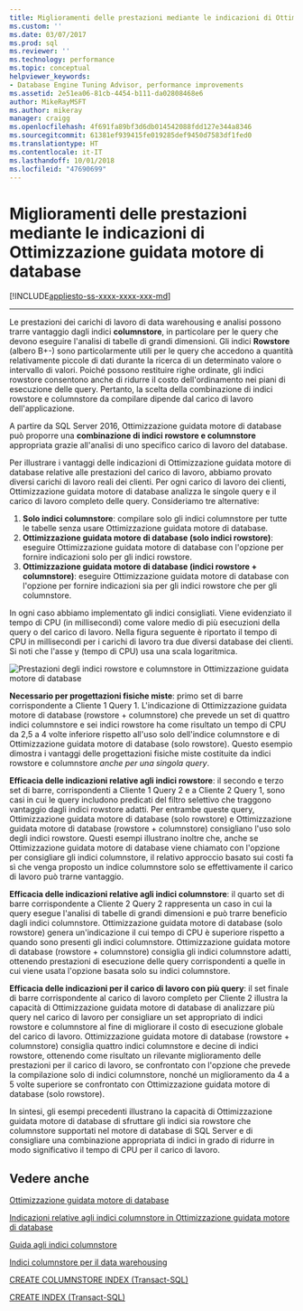 ```yaml
---
title: Miglioramenti delle prestazioni mediante le indicazioni di Ottimizzazione guidata motore di database | Microsoft Docs
ms.custom: ''
ms.date: 03/07/2017
ms.prod: sql
ms.reviewer: ''
ms.technology: performance
ms.topic: conceptual
helpviewer_keywords:
- Database Engine Tuning Advisor, performance improvements
ms.assetid: 2e51ea06-81cb-4454-b111-da02808468e6
author: MikeRayMSFT
ms.author: mikeray
manager: craigg
ms.openlocfilehash: 4f691fa89bf3d6db014542088fdd127e344a8346
ms.sourcegitcommit: 61381ef939415fe019285def9450d7583df1fed0
ms.translationtype: HT
ms.contentlocale: it-IT
ms.lasthandoff: 10/01/2018
ms.locfileid: "47690699"
---
```

# <a name="performance-improvements-using-dta-recommendations"></a>Miglioramenti delle prestazioni mediante le indicazioni di Ottimizzazione guidata motore di database
[!INCLUDE[appliesto-ss-xxxx-xxxx-xxx-md](../../includes/appliesto-ss-xxxx-xxxx-xxx-md.md)]


---
Le prestazioni dei carichi di lavoro di data warehousing e analisi possono trarre vantaggio dagli indici **columnstore**, in particolare per le query che devono eseguire l'analisi di tabelle di grandi dimensioni. Gli indici **Rowstore** (albero B+-) sono particolarmente utili per le query che accedono a quantità relativamente piccole di dati durante la ricerca di un determinato valore o intervallo di valori. Poiché possono restituire righe ordinate, gli indici rowstore consentono anche di ridurre il costo dell'ordinamento nei piani di esecuzione delle query. Pertanto, la scelta della combinazione di indici rowstore e columnstore da compilare dipende dal carico di lavoro dell'applicazione.

A partire da SQL Server 2016, Ottimizzazione guidata motore di database può proporre una **combinazione di indici rowstore e columnstore** appropriata grazie all'analisi di uno specifico carico di lavoro del database. 

Per illustrare i vantaggi delle indicazioni di Ottimizzazione guidata motore di database relative alle prestazioni del carico di lavoro, abbiamo provato diversi carichi di lavoro reali dei clienti. Per ogni carico di lavoro dei clienti, Ottimizzazione guidata motore di database analizza le singole query e il carico di lavoro completo delle query. Consideriamo tre alternative:
  
  1. **Solo indici columnstore**: compilare solo gli indici columnstore per tutte le tabelle senza usare Ottimizzazione guidata motore di database. 
  2. **Ottimizzazione guidata motore di database (solo indici rowstore)**: eseguire Ottimizzazione guidata motore di database con l'opzione per fornire indicazioni solo per gli indici rowstore.
  3. **Ottimizzazione guidata motore di database (indici rowstore + columnstore)**: eseguire Ottimizzazione guidata motore di database con l'opzione per fornire indicazioni sia per gli indici rowstore che per gli columnstore.  
   
In ogni caso abbiamo implementato gli indici consigliati. Viene evidenziato il tempo di CPU (in millisecondi) come valore medio di più esecuzioni della query o del carico di lavoro. Nella figura seguente è riportato il tempo di CPU in millisecondi per i carichi di lavoro tra due diversi database dei clienti. Si noti che l'asse y (tempo di CPU) usa una scala logaritmica.   


![Prestazioni degli indici rowstore e columnstore in Ottimizzazione guidata motore di database](../../relational-databases/performance/media/dta-columnstore-rowstore-performance.gif)



**Necessario per progettazioni fisiche miste**: primo set di barre corrispondente a Cliente 1 Query 1. L'indicazione di Ottimizzazione guidata motore di database (rowstore + columnstore) che prevede un set di quattro indici columnstore e sei indici rowstore ha come risultato un tempo di CPU da 2,5 a 4 volte inferiore rispetto all'uso solo dell'indice columnstore e di Ottimizzazione guidata motore di database (solo rowstore). Questo esempio dimostra i vantaggi delle progettazioni fisiche miste costituite da indici rowstore e columnstore *anche per una singola query*. 

**Efficacia delle indicazioni relative agli indici rowstore**: il secondo e terzo set di barre, corrispondenti a Cliente 1 Query 2 e a Cliente 2 Query 1, sono casi in cui le query includono predicati del filtro selettivo che traggono vantaggio dagli indici rowstore adatti. Per entrambe queste query, Ottimizzazione guidata motore di database (solo rowstore) e Ottimizzazione guidata motore di database (rowstore + columnstore) consigliano l'uso solo degli indici rowstore. Questi esempi illustrano inoltre che, anche se Ottimizzazione guidata motore di database viene chiamato con l'opzione per consigliare gli indici columnstore, il relativo approccio basato sui costi fa sì che venga proposto un indice columnstore solo se effettivamente il carico di lavoro può trarne vantaggio.

**Efficacia delle indicazioni relative agli indici columnstore**: il quarto set di barre corrispondente a Cliente 2 Query 2 rappresenta un caso in cui la query esegue l'analisi di tabelle di grandi dimensioni e può trarre beneficio dagli indici columnstore. Ottimizzazione guidata motore di database (solo rowstore) genera un'indicazione il cui tempo di CPU è superiore rispetto a quando sono presenti gli indici columnstore. Ottimizzazione guidata motore di database (rowstore + columnstore) consiglia gli indici columnstore adatti, ottenendo prestazioni di esecuzione delle query corrispondenti a quelle in cui viene usata l'opzione basata solo su indici columnstore.

**Efficacia delle indicazioni per il carico di lavoro con più query**: il set finale di barre corrispondente al carico di lavoro completo per Cliente 2 illustra la capacità di Ottimizzazione guidata motore di database di analizzare più query nel carico di lavoro per consigliare un set appropriato di indici rowstore e columnstore al fine di migliorare il costo di esecuzione globale del carico di lavoro. Ottimizzazione guidata motore di database (rowstore + columnstore) consiglia quattro indici columnstore e decine di indici rowstore, ottenendo come risultato un rilevante miglioramento delle prestazioni per il carico di lavoro, se confrontato con l'opzione che prevede la compilazione solo di indici columnstore, nonché un miglioramento da 4 a 5 volte superiore se confrontato con Ottimizzazione guidata motore di database (solo rowstore).

In sintesi, gli esempi precedenti illustrano la capacità di Ottimizzazione guidata motore di database di sfruttare gli indici sia rowstore che columnstore supportati nel motore di database di SQL Server e di consigliare una combinazione appropriata di indici in grado di ridurre in modo significativo il tempo di CPU per il carico di lavoro. 

<a name="see-also"></a>Vedere anche
---
[Ottimizzazione guidata motore di database](../../relational-databases/performance/database-engine-tuning-advisor.md)

[Indicazioni relative agli indici columnstore in Ottimizzazione guidata motore di database](../../relational-databases/performance/columnstore-index-recommendations-in-database-engine-tuning-advisor-dta.md)

[Guida agli indici columnstore](~/relational-databases/indexes/columnstore-indexes-overview.md)

[Indici columnstore per il data warehousing](~/relational-databases/indexes/columnstore-indexes-data-warehouse.md)

[CREATE COLUMNSTORE INDEX (Transact-SQL)](../../t-sql/statements/create-columnstore-index-transact-sql.md)

[CREATE INDEX (Transact-SQL)](../../t-sql/statements/create-index-transact-sql.md)



